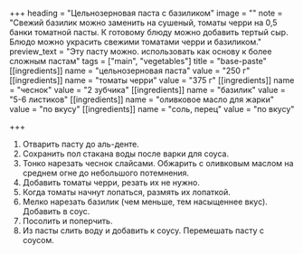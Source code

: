 +++
heading = "Цельнозерновая паста с базиликом"
image = ""
note = "Свежий базилик можно заменить на сушеный, томаты черри на 0,5 банки томатной пасты. К готовому блюду можно добавить тертый сыр. Блюдо можно украсить свежими томатами черри и базиликом."
preview_text = "Эту пасту можно. использовать как основу к более сложным пастам"
tags = ["main", "vegetables"]
title = "base-paste"
[[ingredients]]
name = "цельнозерновая паста"
value = "250 г"
[[ingredients]]
name = "томаты черри"
value = "375 г"
[[ingredients]]
name = "чеснок"
value = "2 зубчика"
[[ingredients]]
name = "базилик"
value = "5-6 листиков"
[[ingredients]]
name = "оливковое масло для жарки"
value = "по вкусу"
[[ingredients]]
name = "соль, перец"
value = "по вкусу"

+++
1. Отварить пасту до аль-денте.
2. Сохранить пол стакана воды после варки для соуса.
3. Тонко нарезать чеснок слайсами. Обжарить с оливковым маслом на среднем огне до небольшого потемнения.
4. Добавить томаты черри, резать их не нужно.
5. Когда томаты начнут лопаться, размять их лопаткой.
6. Мелко нарезать базилик (чем меньше, тем насыщеннее вкус). Добавить в соус.
7. Посолить и поперчить.
8. Из пасты слить воду и добавить к соусу. Перемешать пасту с соусом.